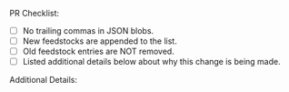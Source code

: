 <!-- 
Thank you for making a PR to `conda-forge/feedstock-outputs`!

Please check the items below. 
-->

PR Checklist: 
  - [ ] No trailing commas in JSON blobs.
  - [ ] New feedstocks are appended to the list.
  - [ ] Old feedstock entries are NOT removed.
  - [ ] Listed additional details below about why this change is being made.

Additional Details:
<!-- Please list any additional details here. -->

